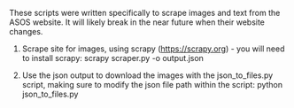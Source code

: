 These scripts were written specifically to scrape images and text from the ASOS website. It will likely break in the near future when their website changes.

1. Scrape site for images, using scrapy (https://scrapy.org) - you will need to install scrapy: 
scrapy scraper.py -o output.json

2. Use the json output to download the images with the json_to_files.py script, making sure to modify the json file path within the script:
python json_to_files.py 
